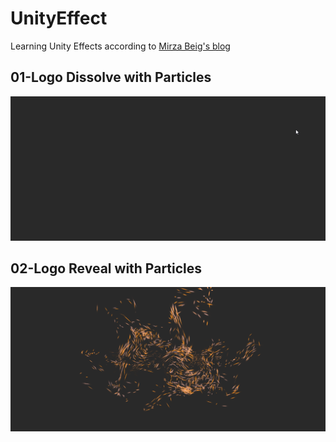 # UnityEffect
Learning Unity Effects according to [Mirza Beig's blog](http://www.mirzabeig.com/tutorials/)
## 01-Logo Dissolve with Particles
![](https://github.com/kurong00/EditGraphics/blob/master/UnityEffects/Logo%20Dissolve.gif)
## 02-Logo Reveal with Particles
![](https://github.com/kurong00/EditGraphics/blob/master/UnityEffects/Logo%20Reveal.gif?raw=true)
